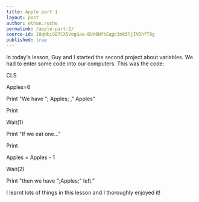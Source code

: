 ```yaml
---
title: Apple part 1
layout: post
author: ethan.roche
permalink: /apple-part-1/
source-id: 10qNbiG07CX5VogGaa-BUY6NfbEqgc3mk5ljIVDhfT8g
published: true
---
```

In today's lesson, Guy and I started the second project about variables. We had to enter some code into our computers. This was the code:

CLS

Apples=6

Print "We have “; Apples; ," Apples”

Print

Wait(1)

Print "If we eat one…"

Print 

Apples = Apples - 1

Wait(2)

Print "then we have “;Apples;" left.”

I learnt lots of things in this lesson and I thoroughly enjoyed it!

